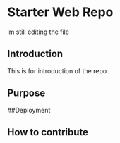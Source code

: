 # Starter Web Repo
im still editing the file


## Introduction
This is for introduction of the repo

## Purpose

##Deployment

## How to contribute

